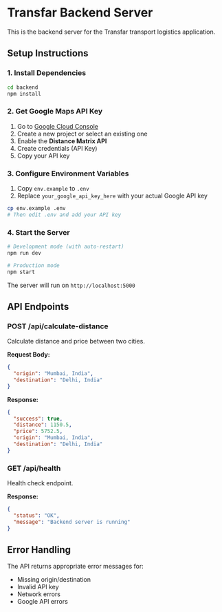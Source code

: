 # Transfar Backend Server

This is the backend server for the Transfar transport logistics application.

## Setup Instructions

### 1. Install Dependencies
```bash
cd backend
npm install
```

### 2. Get Google Maps API Key
1. Go to [Google Cloud Console](https://console.cloud.google.com/)
2. Create a new project or select an existing one
3. Enable the **Distance Matrix API**
4. Create credentials (API Key)
5. Copy your API key

### 3. Configure Environment Variables
1. Copy `env.example` to `.env`
2. Replace `your_google_api_key_here` with your actual Google API key

```bash
cp env.example .env
# Then edit .env and add your API key
```

### 4. Start the Server
```bash
# Development mode (with auto-restart)
npm run dev

# Production mode
npm start
```

The server will run on `http://localhost:5000`

## API Endpoints

### POST /api/calculate-distance
Calculate distance and price between two cities.

**Request Body:**
```json
{
  "origin": "Mumbai, India",
  "destination": "Delhi, India"
}
```

**Response:**
```json
{
  "success": true,
  "distance": 1150.5,
  "price": 5752.5,
  "origin": "Mumbai, India",
  "destination": "Delhi, India"
}
```

### GET /api/health
Health check endpoint.

**Response:**
```json
{
  "status": "OK",
  "message": "Backend server is running"
}
```

## Error Handling
The API returns appropriate error messages for:
- Missing origin/destination
- Invalid API key
- Network errors
- Google API errors 